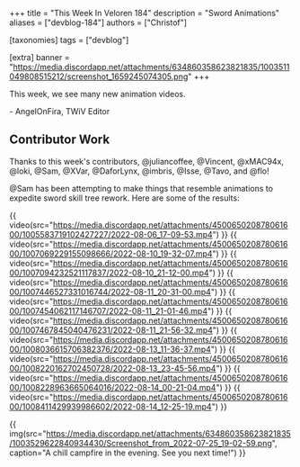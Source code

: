 +++
title = "This Week In Veloren 184"
description = "Sword Animations"
aliases = ["devblog-184"]
authors = ["Christof"]

[taxonomies]
tags = ["devblog"]

[extra]
banner = "https://media.discordapp.net/attachments/634860358623821835/1003511049808515212/screenshot_1659245074305.png"
+++

This week, we see many new animation videos.

\- AngelOnFira, TWiV Editor

## Contributor Work

Thanks to this week's contributors, @juliancoffee, @Vincent, @xMAC94x, @loki,
@Sam, @XVar, @DaforLynx, @imbris, @Isse, @Tavo, and @flo!

@Sam has been attempting to make things that resemble animations to expedite
sword skill tree rework. Here are some of the results:

{{ video(src="https://media.discordapp.net/attachments/450065020878061600/1005583719102427227/2022-08-06_17-09-53.mp4") }}
{{ video(src="https://media.discordapp.net/attachments/450065020878061600/1007069229155098666/2022-08-10_19-32-07.mp4") }}
{{ video(src="https://media.discordapp.net/attachments/450065020878061600/1007094232521117837/2022-08-10_21-12-00.mp4") }}
{{ video(src="https://media.discordapp.net/attachments/450065020878061600/1007446527331016744/2022-08-11_20-31-00.mp4") }}
{{ video(src="https://media.discordapp.net/attachments/450065020878061600/1007454062117146707/2022-08-11_21-01-46.mp4") }}
{{ video(src="https://media.discordapp.net/attachments/450065020878061600/1007467845040476231/2022-08-11_21-56-32.mp4") }}
{{ video(src="https://media.discordapp.net/attachments/450065020878061600/1008036615706382376/2022-08-13_11-36-37.mp4") }}
{{ video(src="https://media.discordapp.net/attachments/450065020878061600/1008220162702450728/2022-08-13_23-45-56.mp4") }}
{{ video(src="https://media.discordapp.net/attachments/450065020878061600/1008228963665064016/2022-08-14_00-21-04.mp4") }}
{{
video(src="https://media.discordapp.net/attachments/450065020878061600/1008411429939986602/2022-08-14_12-25-19.mp4")
}}

{{
  img(src="https://media.discordapp.net/attachments/634860358623821835/1003529622840934430/Screenshot_from_2022-07-25_19-02-59.png",
  caption="A chill campfire in the evening. See you next time!")
}}
